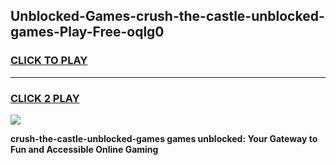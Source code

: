 
## Unblocked-Games-crush-the-castle-unblocked-games-Play-Free-oqlg0
<h3>
<a href="https://premium76.site?title=crush-the-castle-unblocked-games&ref=09A">CLICK TO PLAY</a></h3>
<hr>

<h3>
<a href="https://premium76.site?title=crush-the-castle-unblocked-games&ref=09A">CLICK 2 PLAY</a>
  
</h3>

<a href="https://premium76.site?title=crush-the-castle-unblocked-games&ref=09A"><img src="https://clearcache.store/games.png"></a>


**crush-the-castle-unblocked-games games unblocked: Your Gateway to Fun and Accessible Online Gaming**
